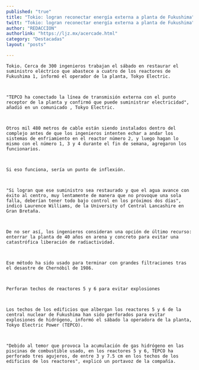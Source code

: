 ```yaml
---
published: "true"
title: "Tokio: logran reconectar energía externa a planta de Fukushima"
twitt: "Tokio: logran reconectar energía externa a planta de Fukushima"
author: "REDACCION"
authorlink: "https://ljz.mx/acercade.html"
category: "Destacadas"
layout: "posts"

---
```



  
    Tokio. Cerca de 300 ingenieros trabajan el sábado en restaurar el suministro eléctrico que abastece a cuatro de los reactores de Fukushima 1, informó el operador de la planta, Tokyo Electric.
  
  
  
    "TEPCO ha conectado la línea de transmisión externa con el punto receptor de la planta y confirmó que puede suministrar electricidad", añadió en un comunicado , Tokyo Electric.
  
  
  
    Otros mil 480 metros de cable están siendo instalados dentro del complejo antes de que los ingenieros intenten echar a andar los sistemas de enfriamiento en el reactor número 2, y luego hagan lo mismo con el número 1, 3 y 4 durante el fin de semana, agregaron los funcionarios.
  
  
  
    Si eso funciona, sería un punto de inflexión.
  
  
  
    "Si logran que ese suministro sea restaurado y que el agua avance con éxito al centro, muy lentamente de manera que no provoque una sola falla, deberían tener todo bajo control en los próximos dos días", indicó Laurence Williams, de la University of Central Lancashire en Gran Bretaña.
  
  
  
    De no ser así, los ingenieros consideran una opción de último recurso: enterrar la planta de 40 años en arena y concreto para evitar una catastrófica liberación de radiactividad.
  
  
  
    Ese método ha sido usado para terminar con grandes filtraciones tras el desastre de Chernóbil de 1986.
  
  
  
    Perforan techos de reactores 5 y 6 para evitar explosiones
  
  
  
    Los techos de los edificios que albergan los reactores 5 y 6 de la central nuclear de Fukushima han sido perforados para evitar explosiones de hidrógeno, informó el sábado la operadora de la planta, Tokyo Electric Power (TEPCO).
  
  
  
    "Debido al temor que provoca la acumulación de gas hidrógeno en las piscinas de combustible usado, en los reactores 5 y 6, TEPCO ha perforado tres agujeros, de entre 3 y 7.5 cm en los techos de los edificios de los reactores", explicó un portavoz de la compañía.
  

